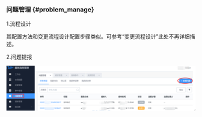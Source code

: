 ### 问题管理 {#problem_manage}

1.流程设计

其配置方法和变更流程设计配置步骤类似。可参考“变更流程设计”此处不再详细描述。

2.问题提报

![](../pic/81.gif)
